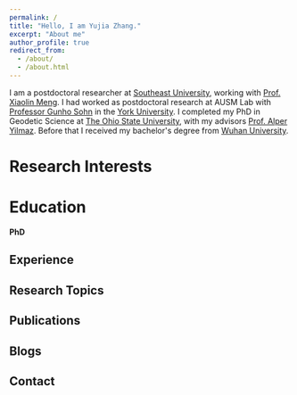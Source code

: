 ```yaml
---
permalink: /
title: "Hello, I am Yujia Zhang."
excerpt: "About me"
author_profile: true
redirect_from: 
  - /about/
  - /about.html
---
```


I am a postdoctoral researcher at [Southeast University](https://www.seu.edu.cn/), working with [Prof. Xiaolin Meng](https://www.researchgate.net/profile/Xiaolin-Meng-2). I had worked as postdoctoral research at AUSM Lab with [Professor Gunho Sohn](https://gunhosohn.me/) in the [York University](https://www.yorku.ca/). I completed my PhD in Geodetic Science at [The Ohio State University](https://www.osu.edu/), with my advisors [Prof. Alper Yilmaz](https://ceg.osu.edu/people/yilmaz.15). Before that I received my bachelor's degree from [Wuhan University](https://www.whu.edu.cn/).


Research Interests
======


Education
======
**PhD**


Experience
------


Research Topics
------



Publications
------


Blogs
------

Contact
------
